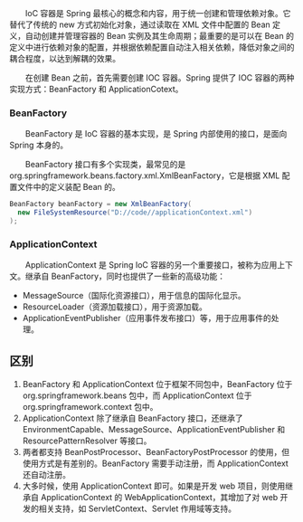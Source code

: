 &emsp;&emsp;IoC 容器是 Spring 最核心的概念和内容，用于统一创建和管理依赖对象。它替代了传统的 new 方式初始化对象，通过读取在 XML 文件中配置的 Bean 定义，自动创建并管理容器的 Bean 实例及其生命周期；最重要的是可以在 Bean 的定义中进行依赖对象的配置，并根据依赖配置自动注入相关依赖，降低对象之间的耦合程度，以达到解耦的效果。

&emsp;&emsp;在创建 Bean 之前，首先需要创建 IOC 容器。Spring 提供了 IOC 容器的两种实现方式：BeanFactory 和 ApplicationCotext。

### BeanFactory

&emsp;&emsp;BeanFactory 是 IoC 容器的基本实现，是 Spring 内部使用的接口，是面向 Spring 本身的。

&emsp;&emsp;BeanFactory 接口有多个实现类，最常见的是 org.springframework.beans.factory.xml.XmlBeanFactory，它是根据 XML 配置文件中的定义装配 Bean 的。

```java
BeanFactory beanFactory = new XmlBeanFactory(
  new FileSystemResource("D://code//applicationContext.xml")
);
```

### ApplicationContext

&emsp;&emsp;ApplicationContext 是 Spring IoC 容器的另一个重要接口，被称为应用上下文。继承自 BeanFactory，同时也提供了一些新的高级功能：

- MessageSource（国际化资源接口），用于信息的国际化显示。
- ResourceLoader（资源加载接口），用于资源加载。
- ApplicationEventPublisher（应用事件发布接口）等，用于应用事件的处理。

## 区别

1. BeanFactory 和 ApplicationContext 位于框架不同包中，BeanFactory 位于 org.springframework.beans 包中，而 ApplicationContext 位于 org.springframework.context 包中。
2. ApplicationContext 除了继承自 BeanFactory 接口，还继承了 EnvironmentCapable、MessageSource、ApplicationEventPublisher 和 ResourcePatternResolver 等接口。
3. 两者都支持 BeanPostProcessor、BeanFactoryPostProcessor 的使用，但使用方式是有差别的。BeanFactory 需要手动注册，而 ApplicationContext 还自动注册。
4. 大多时候，使用 ApplicationContext 即可。如果是开发 web 项目，则使用继承自 ApplicationContext 的 WebApplicationContext，其增加了对 web 开发的相关支持，如 ServletContext、Servlet 作用域等支持。
